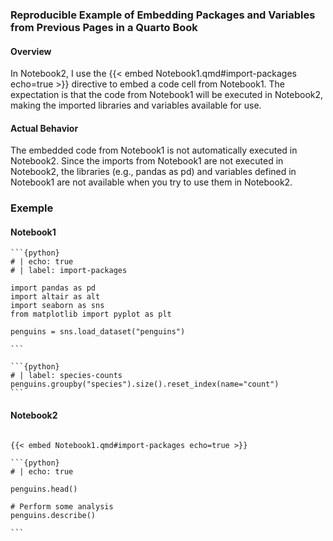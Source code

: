### Reproducible Example of Embedding Packages and Variables from Previous Pages in a Quarto Book

#### Overview
In Notebook2, I use the {{< embed Notebook1.qmd#import-packages echo=true >}} directive to embed a code cell from Notebook1.
The expectation is that the code from Notebook1 will be executed in Notebook2, making the imported libraries and variables available for use.

#### Actual Behavior
The embedded code from Notebook1 is not automatically executed in Notebook2.
Since the imports from Notebook1 are not executed in Notebook2, the libraries (e.g., pandas as pd) and variables defined in Notebook1 are not available when you try to use them in Notebook2.

### Exemple
#### Notebook1
````quarto
```{python}
# | echo: true
# | label: import-packages

import pandas as pd
import altair as alt
import seaborn as sns
from matplotlib import pyplot as plt

penguins = sns.load_dataset("penguins")

```

```{python}
# | label: species-counts
penguins.groupby("species").size().reset_index(name="count")
```
````

#### Notebook2
````quarto

{{< embed Notebook1.qmd#import-packages echo=true >}}

```{python}
# | echo: true

penguins.head()

# Perform some analysis
penguins.describe()

```
````

